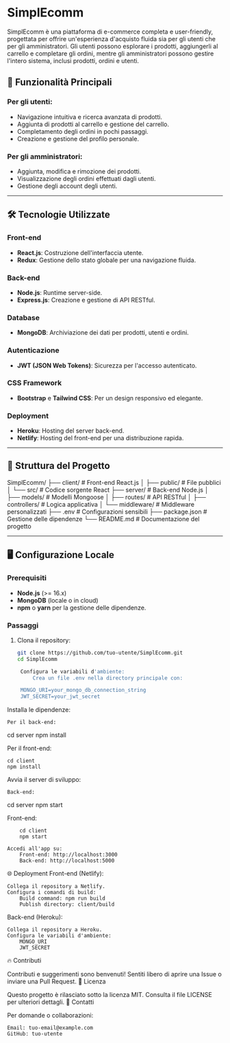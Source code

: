 # SimplEcomm

SimplEcomm è una piattaforma di e-commerce completa e user-friendly, progettata per offrire un'esperienza d'acquisto fluida sia per gli utenti che per gli amministratori. Gli utenti possono esplorare i prodotti, aggiungerli al carrello e completare gli ordini, mentre gli amministratori possono gestire l'intero sistema, inclusi prodotti, ordini e utenti.

## 🚀 Funzionalità Principali

### Per gli utenti:
- Navigazione intuitiva e ricerca avanzata di prodotti.
- Aggiunta di prodotti al carrello e gestione del carrello.
- Completamento degli ordini in pochi passaggi.
- Creazione e gestione del profilo personale.

### Per gli amministratori:
- Aggiunta, modifica e rimozione dei prodotti.
- Visualizzazione degli ordini effettuati dagli utenti.
- Gestione degli account degli utenti.

---

## 🛠️ Tecnologie Utilizzate

### **Front-end**
- **React.js**: Costruzione dell'interfaccia utente.
- **Redux**: Gestione dello stato globale per una navigazione fluida.

### **Back-end**
- **Node.js**: Runtime server-side.
- **Express.js**: Creazione e gestione di API RESTful.

### **Database**
- **MongoDB**: Archiviazione dei dati per prodotti, utenti e ordini.

### **Autenticazione**
- **JWT (JSON Web Tokens)**: Sicurezza per l'accesso autenticato.

### **CSS Framework**
- **Bootstrap** e **Tailwind CSS**: Per un design responsivo ed elegante.

### **Deployment**
- **Heroku**: Hosting del server back-end.
- **Netlify**: Hosting del front-end per una distribuzione rapida.

---

## 📂 Struttura del Progetto

SimplEcomm/ ├── client/ # Front-end React.js │ ├── public/ # File pubblici │ └── src/ # Codice sorgente React ├── server/ # Back-end Node.js │ ├── models/ # Modelli Mongoose │ ├── routes/ # API RESTful │ ├── controllers/ # Logica applicativa │ └── middleware/ # Middleware personalizzati ├── .env # Configurazioni sensibili ├── package.json # Gestione delle dipendenze └── README.md # Documentazione del progetto


---

## 🖥️ Configurazione Locale

### Prerequisiti
- **Node.js** (>= 16.x)
- **MongoDB** (locale o in cloud)
- **npm** o **yarn** per la gestione delle dipendenze.

### Passaggi
1. Clona il repository:
   ```bash
   git clone https://github.com/tuo-utente/SimplEcomm.git
   cd SimplEcomm

    Configura le variabili d'ambiente:
        Crea un file .env nella directory principale con:

    MONGO_URI=your_mongo_db_connection_string
    JWT_SECRET=your_jwt_secret

Installa le dipendenze:

    Per il back-end:

cd server
npm install

Per il front-end:

    cd client
    npm install

Avvia il server di sviluppo:

    Back-end:

cd server
npm start

Front-end:

        cd client
        npm start

    Accedi all'app su:
        Front-end: http://localhost:3000
        Back-end: http://localhost:5000

🌐 Deployment
Front-end (Netlify):

    Collega il repository a Netlify.
    Configura i comandi di build:
        Build command: npm run build
        Publish directory: client/build

Back-end (Heroku):

    Collega il repository a Heroku.
    Configura le variabili d'ambiente:
        MONGO_URI
        JWT_SECRET

🔥 Contributi

Contributi e suggerimenti sono benvenuti! Sentiti libero di aprire una Issue o inviare una Pull Request.
📜 Licenza

Questo progetto è rilasciato sotto la licenza MIT. Consulta il file LICENSE per ulteriori dettagli.
👥 Contatti

Per domande o collaborazioni:

    Email: tuo-email@example.com
    GitHub: tuo-utente
